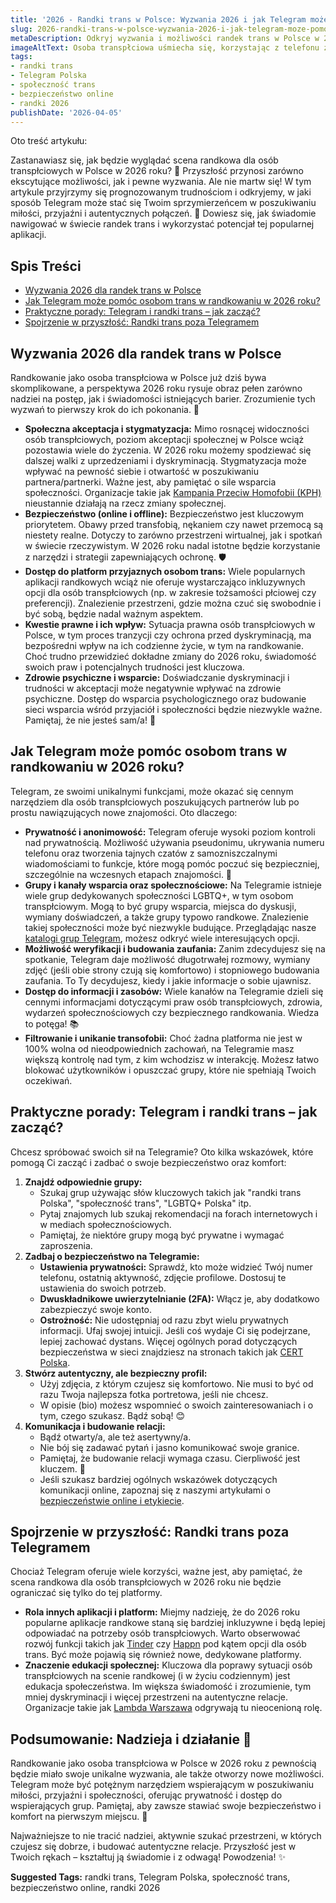 ```yaml
---
title: '2026 - Randki trans w Polsce: Wyzwania 2026 i jak Telegram może pomóc'
slug: 2026-randki-trans-w-polsce-wyzwania-2026-i-jak-telegram-moze-pomoc
metaDescription: Odkryj wyzwania i możliwości randek trans w Polsce w 2026 roku. Dowiedz się, jak Telegram może pomóc w bezpiecznym nawiązywaniu relacji i znalezieniu wsparcia.
imageAltText: Osoba transpłciowa uśmiecha się, korzystając z telefonu z aplikacją Telegram, w tle symbol Polski.
tags:
- randki trans
- Telegram Polska
- społeczność trans
- bezpieczeństwo online
- randki 2026
publishDate: '2026-04-05'
---
```


Oto treść artykułu:

Zastanawiasz się, jak będzie wyglądać scena randkowa dla osób transpłciowych w Polsce w 2026 roku? 🤔 Przyszłość przynosi zarówno ekscytujące możliwości, jak i pewne wyzwania. Ale nie martw się! W tym artykule przyjrzymy się prognozowanym trudnościom i odkryjemy, w jaki sposób Telegram może stać się Twoim sprzymierzeńcem w poszukiwaniu miłości, przyjaźni i autentycznych połączeń. 💖 Dowiesz się, jak świadomie nawigować w świecie randek trans i wykorzystać potencjał tej popularnej aplikacji.

## Spis Treści
- [Wyzwania 2026 dla randek trans w Polsce](#wyzwania-2026-dla-randek-trans-w-polsce)
- [Jak Telegram może pomóc osobom trans w randkowaniu w 2026 roku?](#jak-telegram-moze-pomoc-osobom-trans-w-randkowaniu-w-2026-roku)
- [Praktyczne porady: Telegram i randki trans – jak zacząć?](#praktyczne-porady-telegram-i-randki-trans--jak-zaczac)
- [Spojrzenie w przyszłość: Randki trans poza Telegramem](#spojrzenie-w-przyszlosc-randki-trans-poza-telegramem)

## Wyzwania 2026 dla randek trans w Polsce

Randkowanie jako osoba transpłciowa w Polsce już dziś bywa skomplikowane, a perspektywa 2026 roku rysuje obraz pełen zarówno nadziei na postęp, jak i świadomości istniejących barier. Zrozumienie tych wyzwań to pierwszy krok do ich pokonania. 💪

*   **Społeczna akceptacja i stygmatyzacja:** Mimo rosnącej widoczności osób transpłciowych, poziom akceptacji społecznej w Polsce wciąż pozostawia wiele do życzenia. W 2026 roku możemy spodziewać się dalszej walki z uprzedzeniami i dyskryminacją. Stygmatyzacja może wpływać na pewność siebie i otwartość w poszukiwaniu partnera/partnerki. Ważne jest, aby pamiętać o sile wsparcia społeczności. Organizacje takie jak [Kampania Przeciw Homofobii (KPH)](https://kph.org.pl/) nieustannie działają na rzecz zmiany społecznej.
*   **Bezpieczeństwo (online i offline):** Bezpieczeństwo jest kluczowym priorytetem. Obawy przed transfobią, nękaniem czy nawet przemocą są niestety realne. Dotyczy to zarówno przestrzeni wirtualnej, jak i spotkań w świecie rzeczywistym. W 2026 roku nadal istotne będzie korzystanie z narzędzi i strategii zapewniających ochronę. 🛡️
*   **Dostęp do platform przyjaznych osobom trans:** Wiele popularnych aplikacji randkowych wciąż nie oferuje wystarczająco inkluzywnych opcji dla osób transpłciowych (np. w zakresie tożsamości płciowej czy preferencji). Znalezienie przestrzeni, gdzie można czuć się swobodnie i być sobą, będzie nadal ważnym aspektem.
*   **Kwestie prawne i ich wpływ:** Sytuacja prawna osób transpłciowych w Polsce, w tym proces tranzycji czy ochrona przed dyskryminacją, ma bezpośredni wpływ na ich codzienne życie, w tym na randkowanie. Choć trudno przewidzieć dokładne zmiany do 2026 roku, świadomość swoich praw i potencjalnych trudności jest kluczowa.
*   **Zdrowie psychiczne i wsparcie:** Doświadczanie dyskryminacji i trudności w akceptacji może negatywnie wpływać na zdrowie psychiczne. Dostęp do wsparcia psychologicznego oraz budowanie sieci wsparcia wśród przyjaciół i społeczności będzie niezwykle ważne. Pamiętaj, że nie jesteś sam/a! 🤝

## Jak Telegram może pomóc osobom trans w randkowaniu w 2026 roku?

Telegram, ze swoimi unikalnymi funkcjami, może okazać się cennym narzędziem dla osób transpłciowych poszukujących partnerów lub po prostu nawiązujących nowe znajomości. Oto dlaczego:

*   **Prywatność i anonimowość:** Telegram oferuje wysoki poziom kontroli nad prywatnością. Możliwość używania pseudonimu, ukrywania numeru telefonu oraz tworzenia tajnych czatów z samozniszczalnymi wiadomościami to funkcje, które mogą pomóc poczuć się bezpieczniej, szczególnie na wczesnych etapach znajomości. 🤫
*   **Grupy i kanały wsparcia oraz społecznościowe:** Na Telegramie istnieje wiele grup dedykowanych społeczności LGBTQ+, w tym osobom transpłciowym. Mogą to być grupy wsparcia, miejsca do dyskusji, wymiany doświadczeń, a także grupy typowo randkowe. Znalezienie takiej społeczności może być niezwykle budujące. Przeglądając nasze [katalogi grup Telegram](/grupy), możesz odkryć wiele interesujących opcji.
*   **Możliwość weryfikacji i budowania zaufania:** Zanim zdecydujesz się na spotkanie, Telegram daje możliwość długotrwałej rozmowy, wymiany zdjęć (jeśli obie strony czują się komfortowo) i stopniowego budowania zaufania. To Ty decydujesz, kiedy i jakie informacje o sobie ujawnisz.
*   **Dostęp do informacji i zasobów:** Wiele kanałów na Telegramie dzieli się cennymi informacjami dotyczącymi praw osób transpłciowych, zdrowia, wydarzeń społecznościowych czy bezpiecznego randkowania. Wiedza to potęga! 📚
*   **Filtrowanie i unikanie transofobii:** Choć żadna platforma nie jest w 100% wolna od nieodpowiednich zachowań, na Telegramie masz większą kontrolę nad tym, z kim wchodzisz w interakcję. Możesz łatwo blokować użytkowników i opuszczać grupy, które nie spełniają Twoich oczekiwań.

## Praktyczne porady: Telegram i randki trans – jak zacząć?

Chcesz spróbować swoich sił na Telegramie? Oto kilka wskazówek, które pomogą Ci zacząć i zadbać o swoje bezpieczeństwo oraz komfort:

1.  **Znajdź odpowiednie grupy:**
    *   Szukaj grup używając słów kluczowych takich jak "randki trans Polska", "społeczność trans", "LGBTQ+ Polska" itp.
    *   Pytaj znajomych lub szukaj rekomendacji na forach internetowych i w mediach społecznościowych.
    *   Pamiętaj, że niektóre grupy mogą być prywatne i wymagać zaproszenia.
2.  **Zadbaj o bezpieczeństwo na Telegramie:**
    *   **Ustawienia prywatności:** Sprawdź, kto może widzieć Twój numer telefonu, ostatnią aktywność, zdjęcie profilowe. Dostosuj te ustawienia do swoich potrzeb.
    *   **Dwuskładnikowe uwierzytelnianie (2FA):** Włącz je, aby dodatkowo zabezpieczyć swoje konto.
    *   **Ostrożność:** Nie udostępniaj od razu zbyt wielu prywatnych informacji. Ufaj swojej intuicji. Jeśli coś wydaje Ci się podejrzane, lepiej zachować dystans. Więcej ogólnych porad dotyczących bezpieczeństwa w sieci znajdziesz na stronach takich jak [CERT Polska](https://www.cert.pl/publikacje/).
3.  **Stwórz autentyczny, ale bezpieczny profil:**
    *   Użyj zdjęcia, z którym czujesz się komfortowo. Nie musi to być od razu Twoja najlepsza fotka portretowa, jeśli nie chcesz.
    *   W opisie (bio) możesz wspomnieć o swoich zainteresowaniach i o tym, czego szukasz. Bądź sobą! 😊
4.  **Komunikacja i budowanie relacji:**
    *   Bądź otwarty/a, ale też asertywny/a.
    *   Nie bój się zadawać pytań i jasno komunikować swoje granice.
    *   Pamiętaj, że budowanie relacji wymaga czasu. Cierpliwość jest kluczem. 🔑
    *   Jeśli szukasz bardziej ogólnych wskazówek dotyczących komunikacji online, zapoznaj się z naszymi artykułami o [bezpieczeństwie online i etykiecie](/artykuly/bezpieczenstwo-online).

## Spojrzenie w przyszłość: Randki trans poza Telegramem

Chociaż Telegram oferuje wiele korzyści, ważne jest, aby pamiętać, że scena randkowa dla osób transpłciowych w 2026 roku nie będzie ograniczać się tylko do tej platformy.

*   **Rola innych aplikacji i platform:** Miejmy nadzieję, że do 2026 roku popularne aplikacje randkowe staną się bardziej inkluzywne i będą lepiej odpowiadać na potrzeby osób transpłciowych. Warto obserwować rozwój funkcji takich jak [Tinder](https://tinder.com/) czy [Happn](https://www.happn.com/pl/) pod kątem opcji dla osób trans. Być może pojawią się również nowe, dedykowane platformy.
*   **Znaczenie edukacji społecznej:** Kluczowa dla poprawy sytuacji osób transpłciowych na scenie randkowej (i w życiu codziennym) jest edukacja społeczeństwa. Im większa świadomość i zrozumienie, tym mniej dyskryminacji i więcej przestrzeni na autentyczne relacje. Organizacje takie jak [Lambda Warszawa](https://lambdawarszawa.org/) odgrywają tu nieocenioną rolę.

## Podsumowanie: Nadzieja i działanie 💖

Randkowanie jako osoba transpłciowa w Polsce w 2026 roku z pewnością będzie miało swoje unikalne wyzwania, ale także otworzy nowe możliwości. Telegram może być potężnym narzędziem wspierającym w poszukiwaniu miłości, przyjaźni i społeczności, oferując prywatność i dostęp do wspierających grup. Pamiętaj, aby zawsze stawiać swoje bezpieczeństwo i komfort na pierwszym miejscu. 🌟

Najważniejsze to nie tracić nadziei, aktywnie szukać przestrzeni, w których czujesz się dobrze, i budować autentyczne relacje. Przyszłość jest w Twoich rękach – kształtuj ją świadomie i z odwagą! Powodzenia! ✨




**Suggested Tags:**
randki trans, Telegram Polska, społeczność trans, bezpieczeństwo online, randki 2026
